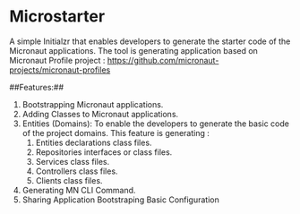 # Microstarter
A simple Initialzr that enables developers to generate the starter code of the Micronaut applications. 
The tool is generating application based on Micronaut Profile project : 
https://github.com/micronaut-projects/micronaut-profiles

##Features:##
1. Bootstrapping Micronaut applications. 
2. Adding Classes to Micronaut applications. 
3. Entities (Domains): To enable the developers to generate the basic code of the project domains. This feature is generating : 
    1. Entities declarations class files.
    2. Repositories interfaces or class files.
    3. Services class files.
    4. Controllers class files.
    5. Clients class files. 
4. Generating MN CLI Command. 
5. Sharing Application Bootstraping Basic Configuration
 
 
  
  
  


